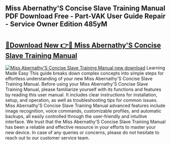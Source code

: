## Miss Abernathy'S Concise Slave Training Manual PDF Download Free - Part-VAK User Guide Repair - Service Owner Edition 485yM

# <h2><a href="http://cf21714.oget.top/?id=Miss+Abernathy%27S+Concise+Slave+Training+Manual">🔗Download New 👉🔴 Miss Abernathy'S Concise Slave Training Manual</a></h2>

[![Miss Abernathy'S Concise Slave Training Manual new download](https://i.imgur.com/5g1atiW.png)](http://cf21714.oget.top/?id=Miss+Abernathy%27S+Concise+Slave+Training+Manual)
Learning Made Easy This guide breaks down complex concepts into simple steps for effortless understanding of your new Miss Abernathy'S Concise Slave Training Manual. Before using your Miss Abernathy'S Concise Slave Training Manual, please familiarize yourself with its functions and features by reading this user manual. It includes clear instructions for installation, setup, and operation, as well as troubleshooting tips for common issues. Miss Abernathy'S Concise Slave Training Manual advanced features include image recognition, voice commands, customizable profiles, and automatic backups, all easily controlled through the user-friendly and intuitive interface. We trust that the Miss Abernathy'S Concise Slave Training Manual has been a reliable and effective resource in your efforts to master your new device. In case of any queries or concerns, please do not hesitate to reach out to our customer service team.
